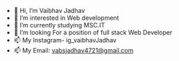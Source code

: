 - 👋 Hi, I’m Vaibhav Jadhav
- 👀 I’m interested in Web development
- 🌱 I’m currently studying MSC.IT
- 💞️ I’m looking For a position of full stack Web Developer
- 📫 My Instagram- ig_vaibhavJadhav 
- 📫 My Email: vabsjadhav4721@gmail.com

<!---
VaibhavJadhav21/VaibhavJadhav21 is a ✨ special ✨ repository because its `README.md` (this file) appears on your GitHub profile.
You can click the Preview link to take a look at your changes.
--->

